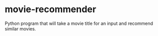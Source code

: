 # movie-recommender
Python program that will take a movie title for an input and recommend similar movies.
